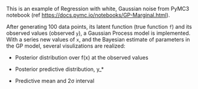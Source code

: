 This is an example of Regression with white, Gaussian noise from PyMC3 notebook (ref https://docs.pymc.io/notebooks/GP-Marginal.html).

After generating 100 data points, its latent function (true function `f`) and its observed values (observed `y`), a Gaussian Process model is implemented.
With a series new values of `x`, and the Bayesian estimate of parameters in the GP model, several visulizations are realized:

- Posterior distribution over f(x) at the observed values

- Posterior predictive distribution, y_*

- Predictive mean and 2σ interval
